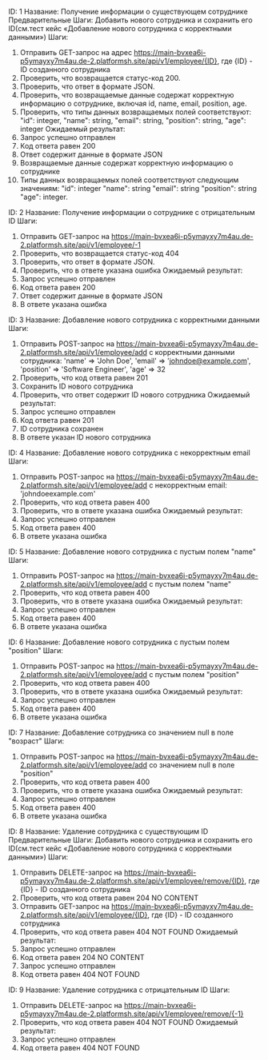 ID: 1
Название: Получение информации о существующем сотруднике
Предварительные Шаги:
Добавить нового сотрудника и сохранить его ID(см.тест кейс «Добавление нового сотрудника с корректными данными»)
Шаги: 
1) Отправить GET-запрос на адрес https://main-bvxea6i-p5ymayxy7m4au.de-2.platformsh.site/api/v1/employee/{ID},
где {ID} - ID созданного сотрудника
2) Проверить, что возвращается статус-код 200.
3) Проверить, что ответ в формате JSON.
4) Проверить, что возвращаемые данные содержат корректную информацию о сотруднике, 
включая id, name, email, position, age.
5) Проверить, что типы данных возвращаемых полей соответствуют:
"id": integer,
"name": string,
"email": string,
"position": string,
"age": integer
Ожидаемый результат:
1) Запрос успешно отправлен
2) Код ответа равен 200
3) Ответ содержит данные в формате JSON
4) Возвращаемые данные содержат корректную информацию о сотруднике
5) Типы данных возвращаемых полей соответствуют следующим значениям:
"id": integer
"name": string
"email": string
"position": string
"age": integer.


ID: 2
Название: Получение информации о сотруднике с отрицательным ID
Шаги:
1) Отправить GET-запрос на https://main-bvxea6i-p5ymayxy7m4au.de-2.platformsh.site/api/v1/employee/-1
2) Проверить, что возвращается статус-код 404
3) Проверить, что ответ в формате JSON.
4) Проверить, что в ответе указана ошибка
Ожидаемый результат:
1) Запрос успешно отправлен
2) Код ответа равен 200
3) Ответ содержит данные в формате JSON
4) В ответе указана ошибка


ID: 3
Название: Добавление нового сотрудника с корректными данными
Шаги:
1) Отправить POST-запрос на https://main-bvxea6i-p5ymayxy7m4au.de-2.platformsh.site/api/v1/employee/add 
с корректными данными сотрудника:
   'name' => 'John Doe',
   'email' => 'johndoe@example.com',
   'position' => 'Software Engineer',
   'age' => 32
2) Проверить, что код ответа равен 201
3) Сохранить ID нового сотрудника
4) Проверить, что ответ содержит ID нового сотрудника
Ожидаемый результат:
1) Запрос успешно отправлен
2) Код ответа равен 201
3) ID сотрудника сохранен
4) В ответе указан ID нового сотрудника



ID: 4
Название: Добавление нового сотрудника с некорректным email
Шаги:
1) Отправить POST-запрос на https://main-bvxea6i-p5ymayxy7m4au.de-2.platformsh.site/api/v1/employee/add 
с некорректным email: 'johndoeexample.com'
2) Проверить, что код ответа равен 400
3) Проверить, что в ответе указана ошибка
Ожидаемый результат:
1) Запрос успешно отправлен
2) Код ответа равен 400
3) В ответе указана ошибка


ID: 5
Название: Добавление нового сотрудника с пустым полем "name"
Шаги:
1) Отправить POST-запрос на https://main-bvxea6i-p5ymayxy7m4au.de-2.platformsh.site/api/v1/employee/add 
с пустым полем "name"
2) Проверить, что код ответа равен 400
3) Проверить, что в ответе указана ошибка
Ожидаемый результат:
1) Запрос успешно отправлен
2) Код ответа равен 400
3) В ответе указана ошибка


ID: 6
Название: Добавление нового сотрудника с пустым полем "position"
Шаги:
1) Отправить POST-запрос на https://main-bvxea6i-p5ymayxy7m4au.de-2.platformsh.site/api/v1/employee/add
   с пустым полем "position"
2) Проверить, что код ответа равен 400
3) Проверить, что в ответе указана ошибка
   Ожидаемый результат:
1) Запрос успешно отправлен
2) Код ответа равен 400
3) В ответе указана ошибка


ID: 7
Название: Добавление сотрудника со значением null в поле "возраст"
Шаги:
1) Отправить POST-запрос на https://main-bvxea6i-p5ymayxy7m4au.de-2.platformsh.site/api/v1/employee/add
   со значением null в поле "position"
2) Проверить, что код ответа равен 400
3) Проверить, что в ответе указана ошибка
   Ожидаемый результат:
1) Запрос успешно отправлен
2) Код ответа равен 400
3) В ответе указана ошибка


ID: 8
Название: Удаление сотрудника с существующим ID
Предварительные Шаги:
Добавить нового сотрудника и сохранить его ID(см.тест кейс «Добавление нового сотрудника с корректными данными»)
Шаги:
1) Отправить DELETE-запрос на
https://main-bvxea6i-p5ymayxy7m4au.de-2.platformsh.site/api/v1/employee/remove/{ID}, 
где {ID} - ID созданного сотрудника
2) Проверить, что код ответа равен 204 NO CONTENT
3) Отправить GET-запрос на https://main-bvxea6i-p5ymayxy7m4au.de-2.platformsh.site/api/v1/employee/{ID}, 
где {ID} - ID созданного сотрудника
4) Проверить, что код ответа равен 404 NOT FOUND
Ожидаемый результат:
1) Запрос успешно отправлен
2) Код ответа равен 204 NO CONTENT
3) Запрос успешно отправлен
4) Код ответа равен 404 NOT FOUND


ID: 9
Название: Удаление сотрудника с отрицательным ID
Шаги:
1) Отправить DELETE-запрос на
   https://main-bvxea6i-p5ymayxy7m4au.de-2.platformsh.site/api/v1/employee/remove/{-1}
2) Проверить, что код ответа равен 404 NOT FOUND
   Ожидаемый результат:
1) Запрос успешно отправлен
2) Код ответа равен 404 NOT FOUND
